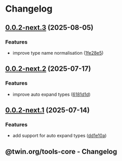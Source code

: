 # Changelog

## [0.0.2-next.3](https://github.com/twinfoundation/tools/compare/tools-core-v0.0.2-next.2...tools-core-v0.0.2-next.3) (2025-08-05)


### Features

* improve type name normalisation ([1fe28e5](https://github.com/twinfoundation/tools/commit/1fe28e567593e46a41a833fbba95fe4cd958f525))

## [0.0.2-next.2](https://github.com/twinfoundation/tools/compare/tools-core-v0.0.2-next.1...tools-core-v0.0.2-next.2) (2025-07-17)


### Features

* improve auto expand types ([6181d1d](https://github.com/twinfoundation/tools/commit/6181d1daded1f91323195cf7efbc2f1881f38b41))

## [0.0.2-next.1](https://github.com/twinfoundation/tools/compare/tools-core-v0.0.2-next.0...tools-core-v0.0.2-next.1) (2025-07-14)


### Features

* add support for auto expand types ([dd1e10a](https://github.com/twinfoundation/tools/commit/dd1e10a5b2fea6f80890ff6f3971f48e239cb4c1))

## @twin.org/tools-core - Changelog
